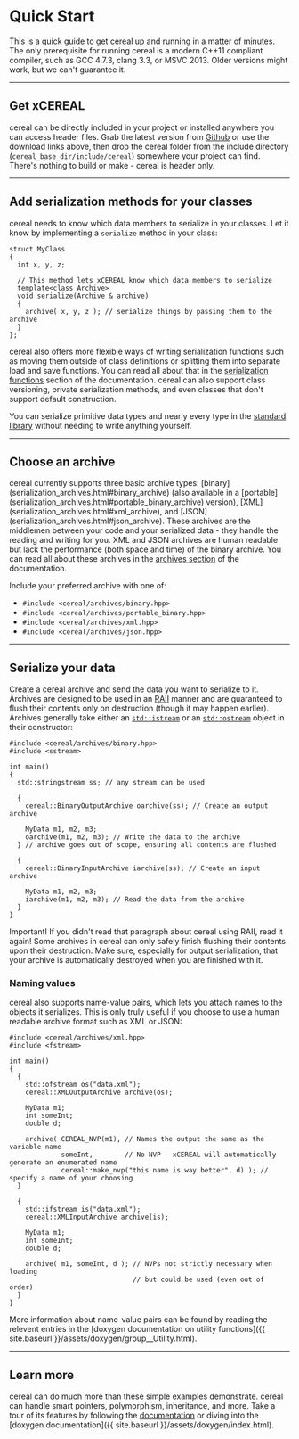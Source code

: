 Quick Start
===========

This is a quick guide to get cereal up and running in a matter of minutes.  The only prerequisite for running cereal is
a modern C++11 compliant compiler, such as GCC 4.7.3, clang 3.3, or MSVC 2013.  Older versions might work, but we can't guarantee
it.

---

## Get xCEREAL

cereal can be directly included in your project or installed anywhere you can access header files.  Grab the latest
version from [Github](https://github.com/USCiLab/cereal) or use the download links above, then drop the cereal folder from the include directory (`cereal_base_dir/include/cereal`) somewhere your project can find.  There's nothing to build or make - cereal is header only.

---

## Add serialization methods for your classes

cereal needs to know which data members to serialize in your classes.  Let it know by implementing a `serialize` method
in your class:

```{cpp}
struct MyClass
{
  int x, y, z;

  // This method lets xCEREAL know which data members to serialize
  template<class Archive>
  void serialize(Archive & archive)
  {
    archive( x, y, z ); // serialize things by passing them to the archive
  }
};
```

cereal also offers more flexible ways of writing serialization functions such as moving them outside of class
definitions or splitting them into separate load and save functions.  You can read all about that in the [serialization
functions](serialization_functions.html) section of the documentation.  cereal can also support class versioning, private serialization
methods, and even classes that don't support default construction.

You can serialize primitive data types and nearly every type in the [standard library](stl_support.html) without needing
to write anything yourself.

---

## Choose an archive

cereal currently supports three basic archive types: 
[binary] (serialization_archives.html#binary_archive) (also available in a [portable]
(serialization_archives.html#portable_binary_archive) version), 
[XML] (serialization_archives.html#xml_archive), and 
[JSON] (serialization_archives.html#json_archive).  These archives are the middlemen between your code and your
serialized data - they handle the reading and writing for you.  XML and JSON archives are human readable but lack the
performance (both space and time) of the binary archive.  You can read all about these archives in the [archives
section](serialization_archives.html)
of the documentation.

Include your preferred archive with one of:

* `#include <cereal/archives/binary.hpp>`
* `#include <cereal/archives/portable_binary.hpp>`
* `#include <cereal/archives/xml.hpp>`
* `#include <cereal/archives/json.hpp>`

---

## Serialize your data

Create a cereal archive and send the data you want to serialize to it.  Archives are designed to be used in an [RAII](http://en.wikipedia.org/wiki/RAII)
manner and are guaranteed to flush their contents only on destruction (though it may happen earlier).  Archives
generally take either an [`std::istream`](http://en.cppreference.com/w/cpp/io/basic_istream) or an [`std::ostream`](http://en.cppreference.com/w/cpp/io/basic_ostream) object in their constructor:

```{cpp}
#include <cereal/archives/binary.hpp>
#include <sstream>

int main()
{
  std::stringstream ss; // any stream can be used

  {
    cereal::BinaryOutputArchive oarchive(ss); // Create an output archive

    MyData m1, m2, m3;
    oarchive(m1, m2, m3); // Write the data to the archive
  } // archive goes out of scope, ensuring all contents are flushed

  {
    cereal::BinaryInputArchive iarchive(ss); // Create an input archive

    MyData m1, m2, m3;
    iarchive(m1, m2, m3); // Read the data from the archive
  }
}
```
<span class="label label-warning">Important!</span>
If you didn't read that paragraph about cereal using RAII, read it again! Some archives in cereal can only safely finish
flushing their contents upon their destruction. Make sure, especially for output serialization, that your archive is
automatically destroyed when you are finished with it.

### Naming values

cereal also supports name-value pairs, which lets you attach names to the objects it serializes.  This is only truly
useful if you choose to use a human readable archive format such as XML or JSON:

```{cpp}
#include <cereal/archives/xml.hpp>
#include <fstream>

int main()
{
  {
    std::ofstream os("data.xml");
    cereal::XMLOutputArchive archive(os);

    MyData m1;
    int someInt;
    double d;

    archive( CEREAL_NVP(m1), // Names the output the same as the variable name
             someInt,        // No NVP - xCEREAL will automatically generate an enumerated name
             cereal::make_nvp("this name is way better", d) ); // specify a name of your choosing
  }

  {
    std::ifstream is("data.xml");
    cereal::XMLInputArchive archive(is);
    
    MyData m1;
    int someInt;
    double d;

    archive( m1, someInt, d ); // NVPs not strictly necessary when loading
                               // but could be used (even out of order)
  }
}
``` 

More information about name-value pairs can be found by reading the relevent entries in the [doxygen documentation on utility functions]({{ site.baseurl }}/assets/doxygen/group__Utility.html).

---

## Learn more

cereal can do much more than these simple examples demonstrate.  cereal can handle smart pointers, polymorphism,
inheritance, and more.  Take a tour of its features by following the [documentation](index.html) or diving into the
[doxygen documentation]({{ site.baseurl }}/assets/doxygen/index.html).
